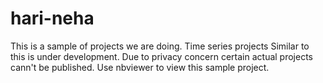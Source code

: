 # hari-neha
This is a sample of projects we are doing. Time series projects Similar to this is under development.
Due to privacy concern certain actual projects cann't be published.
Use nbviewer to view this sample project.
